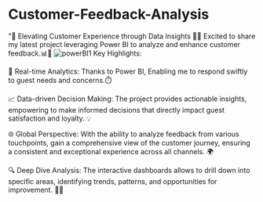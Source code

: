 # Customer-Feedback-Analysis
"🌟 Elevating Customer Experience through Data Insights 🏨✨ Excited to share my latest project leveraging Power BI to analyze and enhance customer feedback.📊💼
![powerBI1](https://github.com/Rutuja-Salunke/Customer-Feedback-Analysis/assets/102023809/72959cfd-56e4-4d40-8def-47efd39eab88)
Key Highlights:

🚀 Real-time Analytics: Thanks to Power BI, Enabling me to respond swiftly to guest needs and concerns.⏱️

📈 Data-driven Decision Making: The project provides actionable insights, empowering to make informed decisions that directly impact guest satisfaction and loyalty. 💡

🌐 Global Perspective: With the ability to analyze feedback from various touchpoints, gain a comprehensive view of the customer journey, ensuring a consistent and exceptional experience across all channels. 🌍

🔍 Deep Dive Analysis: The interactive dashboards allows to drill down into specific areas, identifying trends, patterns, and opportunities for improvement. 🕵️‍♂️
